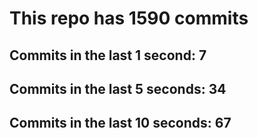 # This repo has 1590 commits

## Commits in the last 1 second: 7
## Commits in the last 5 seconds: 34
## Commits in the last 10 seconds: 67
